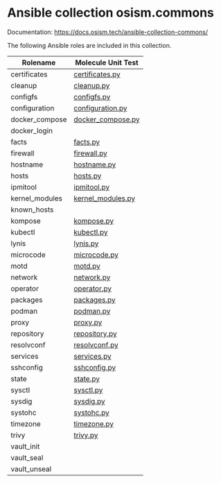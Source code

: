 # Ansible collection osism.commons

Documentation: https://docs.osism.tech/ansible-collection-commons/

The following Ansible roles are included in this collection.

| Rolename             | Molecule Unit Test                                              |
|----------------------|-----------------------------------------------------------------|
| certificates         | [certificates.py](molecule/delegated/tests/certificates.py)     |
| cleanup              | [cleanup.py](molecule/delegated/tests/cleanup.py)               |
| configfs             | [configfs.py](molecule/delegated/tests/configfs.py)             |
| configuration        | [configuration.py](molecule/delegated/tests/configuration.py)   |
| docker_compose       | [docker_compose.py](molecule/delegated/tests/docker_compose.py) |
| docker_login         |                                                                 |
| facts                | [facts.py](molecule/delegated/tests/facts.py)                   |
| firewall             | [firewall.py](molecule/delegated/tests/firewall.py)             |
| hostname             | [hostname.py](molecule/delegated/tests/hostname.py)             |
| hosts                | [hosts.py](molecule/delegated/tests/hosts.py)                   |
| ipmitool             | [ipmitool.py](molecule/delegated/tests/ipmitool.py)             |
| kernel_modules       | [kernel_modules.py](molecule/delegated/tests/kernel_modules.py) |
| known_hosts          |                                                                 |
| kompose              | [kompose.py](molecule/delegated/tests/kompose.py)               |
| kubectl              | [kubectl.py](molecule/delegated/tests/kubectl.py)               |
| lynis                | [lynis.py](molecule/delegated/tests/lynis.py)                   |
| microcode            | [microcode.py](molecule/delegated/tests/microcode.py)           |
| motd                 | [motd.py](molecule/delegated/tests/motd.py)                     |
| network              | [network.py](molecule/delegated/tests/network.py)               |
| operator             | [operator.py](molecule/delegated/tests/operator.py)             |
| packages             | [packages.py](molecule/delegated/tests/packages.py)             |
| podman               | [podman.py](molecule/delegated/tests/podman.py)                 |
| proxy                | [proxy.py](molecule/delegated/tests/proxy.py)                   |
| repository           | [repository.py](molecule/delegated/tests/repository.py)         |
| resolvconf           | [resolvconf.py](molecule/delegated/tests/resolvconf.py)         |
| services             | [services.py](molecule/delegated/tests/services.py)             |
| sshconfig            | [sshconfig.py](molecule/delegated/tests/sshconfig.py)           |
| state                | [state.py](molecule/delegated/tests/state.py)                   |
| sysctl               | [sysctl.py](molecule/delegated/tests/sysctl.py)                 |
| sysdig               | [sysdig.py](molecule/delegated/tests/sysdig.py)                 |
| systohc              | [systohc.py](molecule/delegated/tests/systohc.py)               |
| timezone             | [timezone.py](molecule/delegated/tests/timezone.py)             |
| trivy                | [trivy.py](molecule/delegated/tests/trivy.py)                   |
| vault_init           |                                                                 |
| vault_seal           |                                                                 |
| vault_unseal         |                                                                 |
